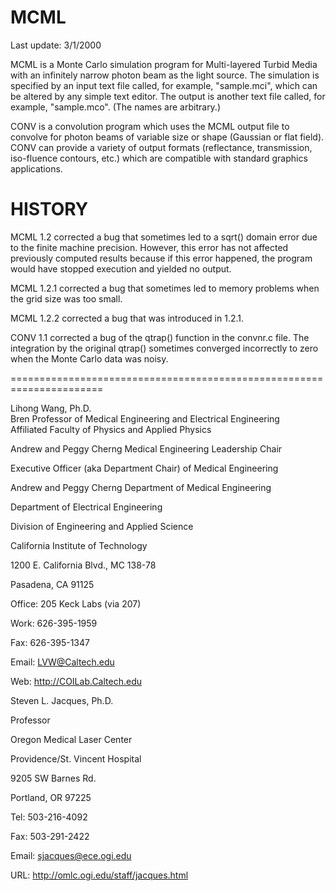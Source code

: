 # MCML

Last update: 3/1/2000

MCML is a Monte Carlo simulation program for Multi-layered Turbid
Media with an infinitely narrow photon beam as the light source. The
simulation is specified by an input text file called, for example,
"sample.mci", which can be altered by any simple text editor.  The
output is another text file called, for example, "sample.mco". (The
names are arbitrary.)

CONV is a convolution program which uses the MCML output file to
convolve for photon beams of variable size or shape (Gaussian or flat
field).  CONV can provide a variety of output formats (reflectance,
transmission, iso-fluence contours, etc.) which are compatible with
standard graphics applications.


HISTORY
======================================================================
MCML 1.2 corrected a bug that sometimes led to a sqrt() domain error
due to the finite machine precision.  However, this error has not
affected previously computed results because if this error happened,
the program would have stopped execution and yielded no output.

MCML 1.2.1 corrected a bug that sometimes led to memory problems when
the grid size was too small.

MCML 1.2.2 corrected a bug that was introduced in 1.2.1.

CONV 1.1 corrected a bug of the qtrap() function in the convnr.c file.
The integration by the original qtrap() sometimes converged incorrectly 
to zero when the Monte Carlo data was noisy.

======================================================================

Lihong Wang, Ph.D.<br />
Bren Professor of Medical Engineering and Electrical Engineering<br />
Affiliated Faculty of Physics and Applied Physics<br />

Andrew and Peggy Cherng Medical Engineering Leadership Chair

Executive Officer (aka Department Chair) of Medical Engineering

Andrew and Peggy Cherng Department of Medical Engineering

Department of Electrical Engineering

Division of Engineering and Applied Science

California Institute of Technology

1200 E. California Blvd., MC 138-78

Pasadena, CA 91125

Office: 205 Keck Labs (via 207)

Work: 626-395-1959

Fax: 626-395-1347

Email: LVW@Caltech.edu

Web: http://COILab.Caltech.edu

Steven L. Jacques, Ph.D.

Professor

Oregon Medical Laser Center

Providence/St. Vincent Hospital

9205 SW Barnes Rd.

Portland, OR 97225

Tel:	503-216-4092

Fax:	503-291-2422

Email:	sjacques@ece.ogi.edu

URL:	http://omlc.ogi.edu/staff/jacques.html
